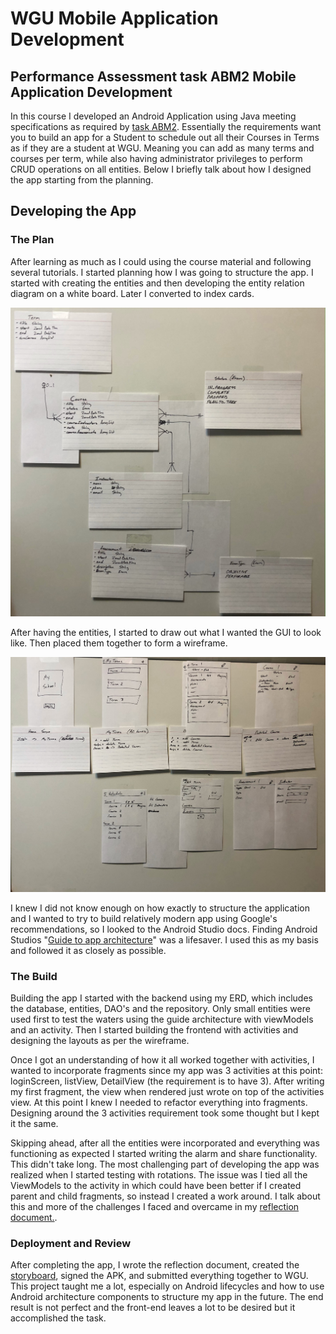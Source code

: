 # WGU Mobile Application Development

## Performance Assessment task ABM2 Mobile Application Development

In this course I developed an Android Application using Java meeting specifications as required by [task ABM2](docs/ABM2_TASK_1:MOBILE_APPLICATION_DEVELOPMENT.pdf). Essentially the requirements want you to build an app for a Student to schedule out all their Courses in Terms as if they  are a student at WGU. Meaning you can add as many terms and courses per term, while also having administrator privileges to perform CRUD operations on all entities. Below I briefly talk about how I designed the app starting from the planning.

## Developing the App

### The Plan

After learning as much as I could using the course material and following several tutorials. I started planning how I was going to structure the app. I started with creating the entities and then developing the entity relation diagram on a white board. Later I converted to index cards.

![ERD](docs/ERD.jpg)

After having the entities, I started to draw out what I wanted the GUI to look like. Then placed them together to form a wireframe.

![wireframe](docs/wireframe.jpg)

I knew I did not know enough on how exactly to structure the application and I wanted to try to build relatively modern app using Google's recommendations, so I looked to the Android Studio docs. Finding Android Studios "[Guide to app architecture](https://developer.android.com/jetpack/guide)" was a lifesaver. I used this as my basis and followed it as closely as possible.

### The Build

Building the app I started with the backend using my ERD, which includes the database, entities, DAO's and the repository. Only small entities were used first to test the waters using the guide architecture with viewModels and an activity. Then I started building the frontend with activities  and designing the layouts as per the wireframe.

Once I got an understanding of how it all worked together with activities, I wanted to incorporate fragments since my app was 3 activities at this point: loginScreen, listView, DetailView (the requirement is to have 3). After writing my first fragment, the view when rendered just wrote on top of the activities view. At this point I knew I needed to refactor everything into fragments. Designing around the 3 activities requirement took some thought but I kept it the same.

Skipping ahead, after all the entities were incorporated and everything was functioning as expected I started writing the alarm and share functionality. This didn't take long. The most challenging part of developing the app was realized when I started testing with rotations. The issue was I tied all the ViewModels to the activity in which could have been better if I created parent and child fragments, so instead I created a work around. I talk about this and more of the challenges I faced and overcame in my [reflection document.](docs/MobileDev_C196_Reflection_v3.odt).

### Deployment and Review

After completing the app, I wrote the reflection document, created the [storyboard](docs/MobileDev_C196_Storyboard.pdf), signed the APK, and submitted everything together to WGU. This project taught me a lot, especially on Android lifecycles and how to use Android architecture components to structure my app in the future. The end result is not perfect and the front-end leaves a lot to be desired but it accomplished the task.
